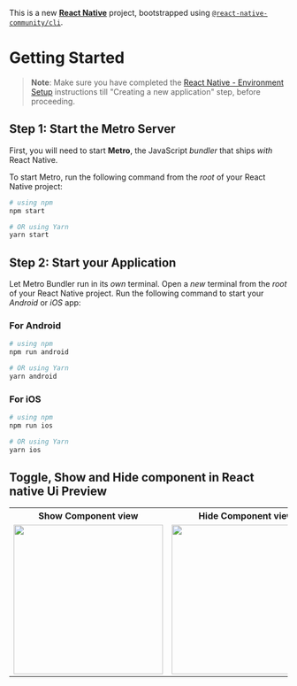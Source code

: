 This is a new [**React Native**](https://reactnative.dev) project, bootstrapped using [`@react-native-community/cli`](https://github.com/react-native-community/cli).

# Getting Started

> **Note**: Make sure you have completed the [React Native - Environment Setup](https://reactnative.dev/docs/environment-setup) instructions till "Creating a new application" step, before proceeding.

## Step 1: Start the Metro Server

First, you will need to start **Metro**, the JavaScript _bundler_ that ships _with_ React Native.

To start Metro, run the following command from the _root_ of your React Native project:

```bash
# using npm
npm start

# OR using Yarn
yarn start
```

## Step 2: Start your Application

Let Metro Bundler run in its _own_ terminal. Open a _new_ terminal from the _root_ of your React Native project. Run the following command to start your _Android_ or _iOS_ app:

### For Android

```bash
# using npm
npm run android

# OR using Yarn
yarn android
```

### For iOS

```bash
# using npm
npm run ios

# OR using Yarn
yarn ios
```

##   Toggle, Show and Hide component in React native Ui Preview

<table>
  
  
<tr>                    
   
   <th> Show Component view</th>
   <th> Hide Component view</th>
 
</tr>
  
  
  
  
<tr>
  
<td>

<img src="https://github.com/mdsomad/React_Native_Learn-/assets/103892160/0dff166d-0cfc-4f65-8b8a-5157a883267c" width="270"/>

</td>
<td>

<img src="https://github.com/mdsomad/React_Native_Learn-/assets/103892160/d53234c9-72f8-4ead-a28d-2392e8d7503d" width="270"/>

</td>



</table>

